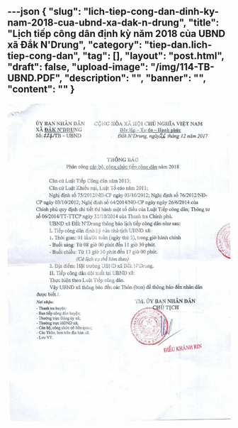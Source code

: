 ---json
{
    "slug": "lich-tiep-cong-dan-dinh-ky-nam-2018-cua-ubnd-xa-dak-n-drung",
    "title": "Lịch tiếp công dân định kỳ năm 2018 của UBND xã Đắk N'Drung",
    "category": "tiep-dan.lich-tiep-cong-dan",
    "tag": [],
    "layout": "post.html",
    "draft": false,
    "upload-image": "/img/114-TB-UBND.PDF",
    "description": "",
    "banner": "",
    "__content__": ""
}
---
<p><img alt="" src="/img/114-TB-UBND.PDF" /></p>
